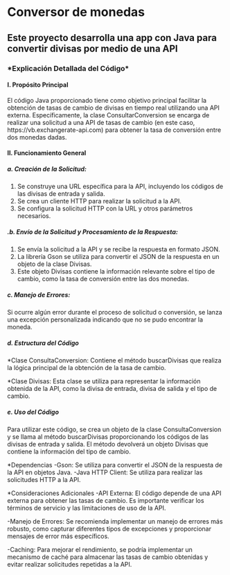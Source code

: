 <h1>Conversor de monedas</h1>

<h2>Este proyecto desarrolla una app con Java para convertir divisas por medio de una API</h2>

<h3>*Explicación Detallada del Código*</h3>

<h4>I. Propósito Principal</h4>
El código Java proporcionado tiene como objetivo principal facilitar la obtención de tasas de cambio de divisas en tiempo real utilizando una API externa. Específicamente, la clase ConsultarConversion se encarga de realizar una solicitud a una API de tasas de cambio (en este caso, https://vb.exchangerate-api.com) para obtener la tasa de conversión entre dos monedas dadas.

<h4>II. Funcionamiento General</h4>

<h5>a. Creación de la Solicitud:</h5>

1. Se construye una URL específica para la API, incluyendo los códigos de las divisas de entrada y salida.
2. Se crea un cliente HTTP para realizar la solicitud a la API.
3. Se configura la solicitud HTTP con la URL y otros parámetros necesarios.

<h5>.b. Envío de la Solicitud y Procesamiento de la Respuesta:</h5>

1. Se envía la solicitud a la API y se recibe la respuesta en formato JSON.
2. La librería Gson se utiliza para convertir el JSON de la respuesta en un objeto de la clase Divisas.
3. Este objeto Divisas contiene la información relevante sobre el tipo de cambio, como la tasa de conversión entre las dos monedas.

<h5>c. Manejo de Errores:</h5>

Si ocurre algún error durante el proceso de solicitud o conversión, se lanza una excepción personalizada indicando que no se pudo encontrar la moneda.

<h5>d. Estructura del Código</h5>

*Clase ConsultaConversion:
Contiene el método buscarDivisas que realiza la lógica principal de la obtención de la tasa de cambio.

*Clase Divisas:
Esta clase se utiliza para representar la información obtenida de la API, como la divisa de entrada, divisa de salida y el tipo de cambio.

<h5>e. Uso del Código</h5>
Para utilizar este código, se crea un objeto de la clase ConsultaConversion y se llama al método buscarDivisas proporcionando los códigos de las divisas de entrada y salida. El método devolverá un objeto Divisas que contiene la información del tipo de cambio.

*Dependencias
-Gson: Se utiliza para convertir el JSON de la respuesta de la API en objetos Java.
-Java HTTP Client: Se utiliza para realizar las solicitudes HTTP a la API.

*Consideraciones Adicionales
-API Externa: El código depende de una API externa para obtener las tasas de cambio. Es importante verificar los términos de servicio y las limitaciones de uso de la API.

-Manejo de Errores: Se recomienda implementar un manejo de errores más robusto, como capturar diferentes tipos de excepciones y proporcionar mensajes de error más específicos.

-Caching: Para mejorar el rendimiento, se podría implementar un mecanismo de caché para almacenar las tasas de cambio obtenidas y evitar realizar solicitudes repetidas a la API.
